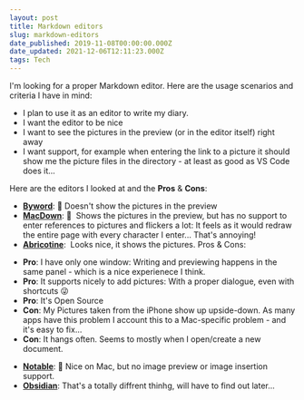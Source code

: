 ```yaml
---
layout: post
title: Markdown editors
slug: markdown-editors
date_published: 2019-11-08T00:00:00.000Z
date_updated: 2021-12-06T12:11:23.000Z
tags: Tech
---
```


I'm looking for a proper Markdown editor. Here are the usage scenarios and criteria I have in mind:

- I plan to use it as an editor to write my diary. 
- I want the editor to be nice
- I want to see the pictures in the preview (or in the editor itself) right away
- I want support, for example when entering the link to a picture it should show me the picture files in the directory - at least as good as VS Code does it...

Here are the editors I looked at and the **Pros** & **Cons**:

- **[Byword](https://bywordapp.com)**: 🛑 Doesn't show the pictures in the preview
- **[MacDown](https://macdown.uranusjr.com)**: 🛑  Shows the pictures in the preview, but has no support to enter references to pictures and flickers a lot: It feels as it would redraw the entire page with every character I enter... That's annoying!
- **[Abricotine](https://github.com/brrd/abricotine/tree/master)**:  Looks nice, it shows the pictures. Pros & Cons:   
* **Pro**: I have only one window: Writing and previewing happens in the same panel - which is a nice experienece I think.    
* **Pro**: It supports nicely to add pictures: With a proper dialogue, even with shortcuts 😜    
* **Pro**: It's Open Source    
* **Con**: My Pictures taken from the iPhone show up upside-down. As many apps have this problem I account this to a Mac-specific problem - and it's easy to fix...    
* **Con**: It hangs often. Seems to mostly when I open/create a new document.
- **[Notable](https://notable.app)**: 🛑 Nice on Mac, but no image preview or image insertion support.
- **[Obsidian](https://obsidian.md)**: That's a totally diffrent thinhg, will have to find out later...
